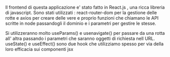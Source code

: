 Il frontend di questa applicazione e' stato fatto in React.js , una ricca libreria di javascript.
Sono stati utilizzati : react-router-dom per la gestione delle rotte e axios per creare delle vere e proprio funzioni che chiamano le API scritte in node passandogli il dominio e i parametri per gestire le stesse.

Si utilizzeranno molto useParams() e usenavigate() per passare da una rotta all' altra passando i parametri che saranno oggetti di richiesta nell URL.
useState() e useEffect() sono due hook che utilizziamo spesso per via della loro efficacia sui componenti jsx
